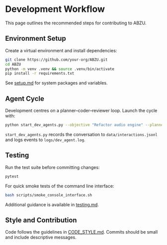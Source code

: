 # Development Workflow

This page outlines the recommended steps for contributing to ABZU.

## Environment Setup

Create a virtual environment and install dependencies:

```bash
git clone https://github.com/your-org/ABZU.git
cd ABZU
python -m venv .venv && source .venv/bin/activate
pip install -r requirements.txt
```

See [setup.md](setup.md) for system packages and variables.

## Agent Cycle

Development centres on a planner–coder–reviewer loop. Launch the cycle with:

```bash
python start_dev_agents.py --objective "Refactor audio engine" --planner-model glm-4.1
```

`start_dev_agents.py` records the conversation to `data/interactions.jsonl` and logs events to `logs/dev_agent.log`.

## Testing

Run the test suite before committing changes:

```bash
pytest
```

For quick smoke tests of the command line interface:

```bash
bash scripts/smoke_console_interface.sh
```

Additional guidance is available in [testing.md](testing.md).

## Style and Contribution

Code follows the guidelines in [CODE_STYLE.md](../CODE_STYLE.md). Commits should be small and include descriptive messages.

